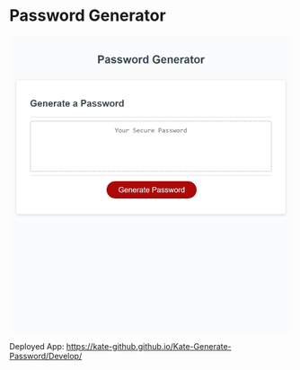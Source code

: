 # Password Generator 
![Random Password Generator.](./Develop/images/password_gen.jpeg)

Deployed App:
https://kate-github.github.io/Kate-Generate-Password/Develop/